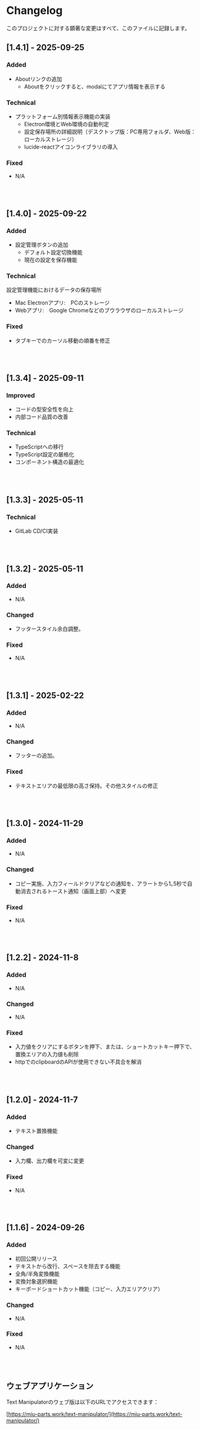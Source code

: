 # Changelog

このプロジェクトに対する顕著な変更はすべて、このファイルに記録します。

## [1.4.1] - 2025-09-25

### Added

- Aboutリンクの追加
  - Aboutをクリックすると、modalにてアプリ情報を表示する

### Technical

- プラットフォーム別情報表示機能の実装
  - Electron環境とWeb環境の自動判定
  - 設定保存場所の詳細説明（デスクトップ版：PC専用フォルダ、Web版：ローカルストレージ）
  - lucide-reactアイコンライブラリの導入

### Fixed

- N/A

<br />
<br />

## [1.4.0] - 2025-09-22

### Added

- 設定管理ボタンの追加
  - デフォルト設定切換機能
  - 現在の設定を保存機能

### Technical

設定管理機能におけるデータの保存場所

- Mac Electronアプリ:　PCのストレージ
- Webアプリ:　Google Chromeなどのブウラウザのローカルストレージ

### Fixed

- タブキーでのカーソル移動の順番を修正

<br />
<br />

## [1.3.4] - 2025-09-11

### Improved

- コードの型安全性を向上
- 内部コード品質の改善

### Technical

- TypeScriptへの移行
- TypeScript設定の厳格化
- コンポーネント構造の最適化

<br />
<br />

## [1.3.3] - 2025-05-11

### Technical

- GitLab CD/CI実装

<br />
<br />

## [1.3.2] - 2025-05-11

### Added

- N/A

### Changed

- フッタースタイル余白調整。

### Fixed

- N/A

<br />
<br />

## [1.3.1] - 2025-02-22

### Added

- N/A

### Changed

- フッターの追加。

### Fixed

- テキストエリアの最低限の高さ保持。その他スタイルの修正

<br />
<br />

## [1.3.0] - 2024-11-29

### Added

- N/A

### Changed

- コピー実施、入力フィールドクリアなどの通知を、アラートから1｡5秒で自動消去されるトースト通知（画面上部）へ変更

### Fixed

- N/A

<br />
<br />

## [1.2.2] - 2024-11-8

### Added

- N/A

### Changed

- N/A

### Fixed

- 入力値をクリアにするボタンを押下、または、ショートカットキー押下で、置換エリアの入力値も削除
- httpでのclipboardのAPIが使用できない不具合を解消

<br />
<br />

## [1.2.0] - 2024-11-7

### Added

- テキスト置換機能

### Changed

- 入力欄、出力欄を可変に変更

### Fixed

- N/A

<br />
<br />

## [1.1.6] - 2024-09-26

### Added

- 初回公開リリース
- テキストから改行、スペースを除去する機能
- 全角/半角変換機能
- 変換対象選択機能
- キーボードショートカット機能（コピー、入力エリアクリア）

### Changed

- N/A

### Fixed

- N/A

<br />
<br />

## ウェブアプリケーション

Text Manipulatorのウェブ版は以下のURLでアクセスできます：

[https://miu-parts.work/text-manipulator/](https://miu-parts.work/text-manipulator/)
